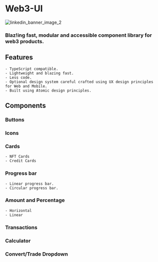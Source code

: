 # Web3-UI

![linkedin_banner_image_2](https://user-images.githubusercontent.com/44122952/205468622-3ac05537-d620-4c83-9393-ff16d78f0489.png)

### Blaz!ing fast, modular and accessible component library for web3 products.

## Features

    - TypeScript compatible.
    - Lightweight and blazing fast.
    - Less code.
    - Optional design system careful crafted using UX design principles for Web and Mobile.
    - Built using Atomic design principles.

## Components

### Buttons

### Icons

### Cards

    - NFT Cards
    - Credit Cards

### Progress bar

    - Linear progress bar.
    - Circular progress bar.

### Amount and Percentage

    - Horizontal
    - Linear

### Transactions

### Calculator

### Convert/Trade Dropdown
